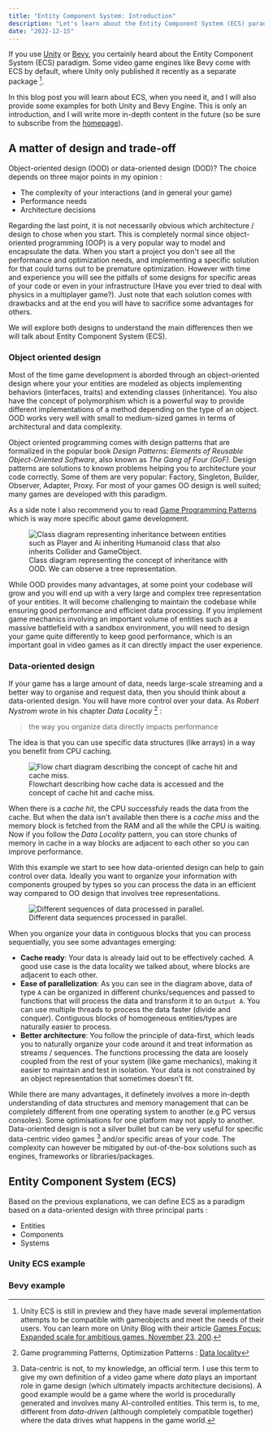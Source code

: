 ```yaml
---
title: "Entity Component System: Introduction"
description: "Let's learn about the Entity Component System (ECS) paradigm with the Rust game engine Bevy."
date: "2022-12-15"
---
```


If you use [Unity](https://unity.com/) or [Bevy](https://bevyengine.org/), you certainly heard about the Entity Component System (ECS) paradigm. Some video game engines like Bevy come with ECS by default, where Unity only published it recently as a separate package [^unity-ecs].

[^unity-ecs]: Unity ECS is still in preview and they have made several implementation attempts to be compatible with gameobjects and meet the needs of their users. You can learn more on Unity Blog with their article [Games Focus: Expanded scale for ambitious games, November 23, 200](https://blog.unity.com/technology/games-focus-expanded-scale-for-ambitious-games).

In this blog post you will learn about ECS, when you need it, and I will also provide some examples for both Unity and Bevy Engine. This is only an introduction, and I will write more in-depth content in the future (so be sure to subscribe from the [homepage](/)).

## A matter of design and trade-off

Object-oriented design (OOD) or data-oriented design (DOD)? The choice depends on three major points in my opinion :

- The complexity of your interactions (and in general your game)
- Performance needs
- Architecture decisions

Regarding the last point, it is not necessarily obvious which architecture / design to chose when you start. This is completely normal since object-oriented programming (OOP) is a very popular way to model and encapsulate the data. When you start a project you don't see all the performance and optimization needs, and implementing a specific solution for that could turns out to be premature optimization. However with time and experience you will see the pitfalls of some designs for specific areas of your code or even in your infrastructure (Have you ever tried to deal with physics in a multiplayer game?). Just note that each solution comes with drawbacks and at the end you will have to sacrifice some advantages for others.

We will explore both designs to understand the main differences then we will talk about Entity Component System (ECS).

### Object oriented design

Most of the time game development is aborded through an object-oriented design where your your entities are modeled as objects implementing behaviors (interfaces, traits) and extending classes (inheritance). You also have the concept of polymorphism which is a powerful way to provide different implementations of a method depending on the type of an object. OOD works very well with small to medium-sized games in terms of architectural and data complexity.

Object oriented programming comes with design patterns that are formalized in the popular book _Design Patterns: Elements of Reusable Object-Oriented Software_, also known as _The Gang of Four (GoF)_. Design patterns are solutions to known problems helping you to architecture your code correctly. Some of them are very popular: Factory, Singleton, Builder, Observer, Adapter, Proxy. For most of your games OO design is well suited; many games are developed with this paradigm.

As a side note I also recommend you to read [Game Programming Patterns](http://gameprogrammingpatterns.com) which is way more specific about game development.

<figure>
    <img class="mx-auto max-size-lg" src="/images/blog/ecs-introduction/class_diagram_general.svg" alt="Class diagram representing inheritance between entities such as Player and Ai inheriting Humanoid class that also inherits Collider and GameObject.">
    <figcaption>Class diagram representing the concept of inheritance with OOD. We can observe a tree representation.</figcaption>

</figure>

While OOD provides many advantages, at some point your codebase will grow and you will end up with a very large and complex tree representation of your entities. It will become challenging to maintain the codebase while ensuring good performance and efficient data processing. If you implement game mechanics involving an important volume of entities such as a massive battlefield with a sandbox environment, you will need to design your game quite differently to keep good performance, which is an important goal in video games as it can directly impact the user experience.

### Data-oriented design

If your game has a large amount of data, needs large-scale streaming and a better way to organise and request data, then you should think about a data-oriented design. You will have more control over your data. As _Robert Nystrom_ wrote in his chapter _Data Locality_ [^data-locality] :

[^data-locality]: Game programming Patterns, Optimization Patterns : [Data locality](http://gameprogrammingpatterns.com/data-locality.html)

> the way you organize data directly impacts performance

The idea is that you can use specific data structures (like arrays) in a way you benefit from CPU caching.

<figure>
    <img class="mx-auto max-size-lg" src="/images/blog/ecs-introduction/data_cache_access_flow_chart.svg" alt="Flow chart diagram describing the concept of cache hit and cache miss."/>
    <figcaption>Flowchart describing how cache data is accessed and the concept of cache hit and cache miss.</figcaption>
</figure>

When there is a _cache hit_, the CPU successfuly reads the data from the cache. But when the data isn't available then there is a _cache miss_ and the memory block is fetched from the RAM and all the while the CPU is waiting. Now if you follow the _Data Locality_ pattern, you can store chunks of memory in cache in a way blocks are adjacent to each other so you can improve performance.

With this example we start to see how data-oriented design can help to gain control over data. Ideally you want to organize your information with components grouped by types so you can process the data in an efficient way compared to OO design that involves tree representations.

<figure>
    <img class="mx-auto max-size-lg" src="/images/blog/ecs-introduction/data_sequence.svg" alt="Different sequences of data processed in parallel."/>
    <figcaption>Different data sequences processed in parallel.</figcaption>
</figure>

When you organize your data in contiguous blocks that you can process sequentially, you see some advantages emerging:

- **Cache ready**: Your data is already laid out to be effectively cached. A good use case is the data locality we talked about, where blocks are adjacent to each other.
- **Ease of parallelization**: As you can see in the diagram above, data of type `A` can be organized in different chunks/sequences and passed to functions that will process the data and transform it to an `Output A`. You can use multiple threads to process the data faster (divide and conquer). Contiguous blocks of homogeneous entities/types are naturally easier to process.
- **Better architecture**: You follow the principle of data-first, which leads you to naturally organize your code around it and treat information as streams / sequences. The functions processing the data are loosely coupled from the rest of your system (like game mechanics), making it easier to maintain and test in isolation. Your data is not constrained by an object representation that sometimes doesn't fit.

While there are many advantages, it definetely involves a more in-depth understanding of data structures and memory management that can be completely different from one operating system to another (e.g PC versus consoles). Some optimisations for one platform may not apply to another. Data-oriented design is not a silver bullet but can be very useful for specific data-centric video games [^data-centric] and/or specific areas of your code. The complexity can however be mitigated by out-of-the-box solutions such as engines, frameworks or libraries/packages.

[^data-centric]: Data-centric is not, to my knowledge, an official term. I use this term to give my own definition of a video game where _data_ plays an important role in game design (which ultimately impacts architecture decisions). A good example would be a game where the world is procedurally generated and involves many AI-controlled entities. This term is, to me, different from _data-driven_ (although completely compatible together) where the data drives what happens in the game world.

## Entity Component System (ECS)

Based on the previous explanations, we can define ECS as a paradigm based on a data-oriented design with three principal parts :

- Entities
- Components
- Systems

### Unity ECS example

### Bevy example
